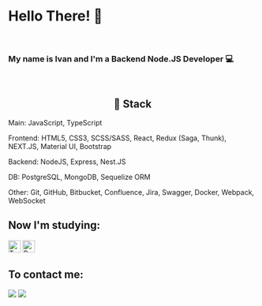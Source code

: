 # Hello There! 👋 
<br>
<p align="center">
  <h3>My name is Ivan and I'm a Backend Node.JS Developer 💻</h3> 
<br>


<h2 align=center>🔧 Stack</h2>
<!-- <br>
<div align=center>
  <a href='#'><img src='/img/javascript.svg' width="48" height="48"></img></a>
  <a href='#'><img src='/img/html5.svg' width="53" height="53"></img></a>
  <a href='#'><img src='/img/css.svg' width="56" height="56"></img></a>
  <a href='#'><img src='/img/icons8-sass.svg' width="48" height="48"></img></a>
  <a href='#'><img src='/img/react-original.svg' width="48" height="48"></img></a>
  <a href='#'><img src='/img/redux.svg' width="48" height="48"></img></a>
  <a href='#'><img src='/img/next-js.svg' width="48" height="48"></img></a>
  <a href='#'><img src='/img/nodejs.svg' width="48" height="48"></img></a>
  <a href='#'><img src='/img/postgresql.svg' width="48" height="48"></img></a>
  <a href='#'><img src='/img/sequelize.svg' width="48" height="48"></img></a>
  <a href='#'><img src='/img/jest.svg' width="48" height="48"></img></a>
</div>
<br> -->


Main: JavaScript, TypeScript

Frontend: HTML5, CSS3, SCSS/SASS, React, Redux (Saga, Thunk), NEXT.JS,  Material UI, Bootstrap <br>

Backend: NodeJS, Express, Nest.JS  <br>

DB: PostgreSQL, MongoDB, Sequelize ORM  <br>

Other: Git, GitHub, Bitbucket, Confluence, Jira, Swagger, Docker, Webpack, WebSocket <br>




## Now I'm studying:


<a name="learning-now"></a>
<img src="https://img.shields.io/badge/TypeScript-282C34?logo=typescript&logoColor=3178C6" alt="TypeScript logo" title="TypeScript" height="25" />
<img src="https://img.shields.io/badge/React Native-282C34?logo=react&logoColor=61DAFB" alt="React Native logo" title="React Native" height="25" />

## To contact me:
  
<a name="telegram" href="https://t.me/minyaev_ivan"><img src="https://img.icons8.com/color/48/000000/telegram-app--v3.png"/></a>
<a name="gmail" href="mailto:minyaevmail@gmail.com"> <img src="https://img.icons8.com/color/48/000000/gmail-new.png"/></a><br>

  <br>
</p>






   





